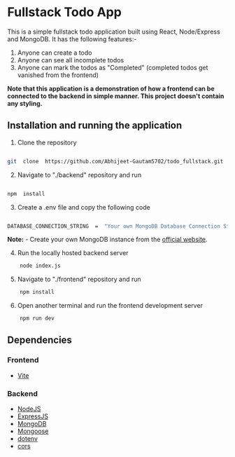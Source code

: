 
# Fullstack Todo App

This is a simple fullstack todo application built using React, Node/Express and MongoDB. It has the following features:-

1. Anyone can create a todo
2. Anyone can see all incomplete todos
3. Anyone can mark the todos as "Completed" (completed todos get vanished from the frontend)

**Note that this application is a demonstration of how a frontend can be connected to the backend in simple manner. This project doesn't contain any styling.**

  

## Installation and running the application

  

1. Clone the repository

```bash

git  clone  https://github.com/Abhijeet-Gautam5702/todo_fullstack.git

```

2. Navigate to "./backend" repository and run

```bash

npm  install

```

3. Create a .env file and copy the following code

```bash

DATABASE_CONNECTION_STRING  =  "Your own MongoDB Database Connection String"

```
**Note:** - Create your own MongoDB instance from the [official website](https://www.mongodb.com/). 

4. Run the locally hosted backend server 
```bash
	node index.js
```

5. Navigate to "./frontend" repository and run
```bash
	npm install
```
6. Open another terminal and run the frontend development server
```bash
	npm run dev
```
## Dependencies
### Frontend
- [Vite](https://vitejs.dev/)
### Backend
- [NodeJS](https://nodejs.org/en)
- [ExpressJS](https://expressjs.com/)
- [MongoDB](https://www.mongodb.com/)
- [Mongoose](https://mongoosejs.com/)
- [dotenv](https://www.npmjs.com/package/dotenv)
- [cors](https://www.npmjs.com/package/cors)